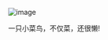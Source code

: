 ![image](https://github-readme-stats.vercel.app/api?username=Xiaohufight&&show_icons=true&&theme=tokyonight")

<div>一只小菜鸟，不仅菜，还很懒!</div>
